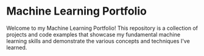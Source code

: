 # Machine Learning Portfolio

Welcome to my Machine Learning Portfolio! This repository is a collection of projects and code examples that showcase my fundamental machine learning skills and demonstrate the various concepts and techniques I've learned. 


